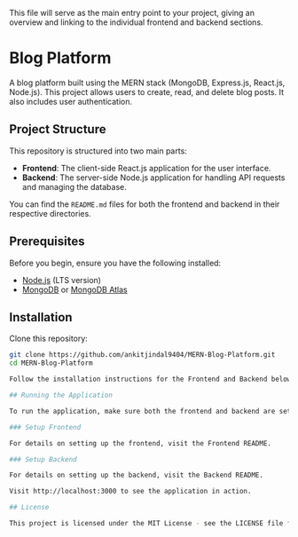 This file will serve as the main entry point to your project, giving an overview and linking to the individual frontend and backend sections.
# Blog Platform

A blog platform built using the MERN stack (MongoDB, Express.js, React.js, Node.js). This project allows users to create, read, and delete blog posts. It also includes user authentication.

## Project Structure

This repository is structured into two main parts:

- **Frontend**: The client-side React.js application for the user interface.
- **Backend**: The server-side Node.js application for handling API requests and managing the database.

You can find the `README.md` files for both the frontend and backend in their respective directories.

## Prerequisites

Before you begin, ensure you have the following installed:

- [Node.js](https://nodejs.org/) (LTS version)
- [MongoDB](https://www.mongodb.com/) or [MongoDB Atlas](https://www.mongodb.com/cloud/atlas)

## Installation

Clone this repository:

   ```bash
   git clone https://github.com/ankitjindal9404/MERN-Blog-Platform.git
   cd MERN-Blog-Platform

Follow the installation instructions for the Frontend and Backend below.

## Running the Application

To run the application, make sure both the frontend and backend are set up and running:

### Setup Frontend

For details on setting up the frontend, visit the Frontend README.

### Setup Backend

For details on setting up the backend, visit the Backend README.

Visit http://localhost:3000 to see the application in action.

## License

This project is licensed under the MIT License - see the LICENSE file for details.